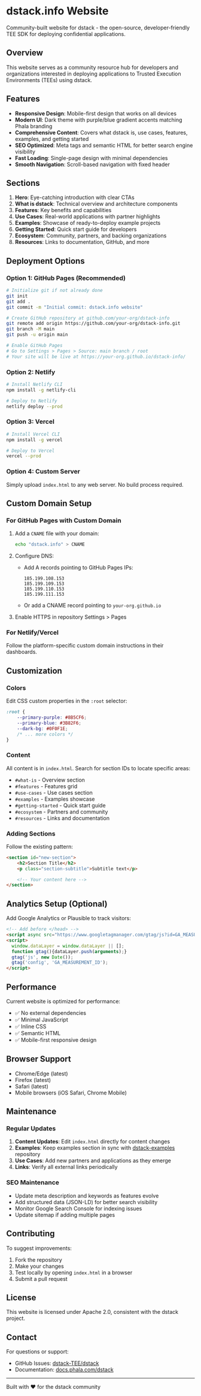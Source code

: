 # dstack.info Website

Community-built website for dstack - the open-source, developer-friendly TEE SDK for deploying confidential applications.

## Overview

This website serves as a community resource hub for developers and organizations interested in deploying applications to Trusted Execution Environments (TEEs) using dstack.

## Features

- **Responsive Design**: Mobile-first design that works on all devices
- **Modern UI**: Dark theme with purple/blue gradient accents matching Phala branding
- **Comprehensive Content**: Covers what dstack is, use cases, features, examples, and getting started
- **SEO Optimized**: Meta tags and semantic HTML for better search engine visibility
- **Fast Loading**: Single-page design with minimal dependencies
- **Smooth Navigation**: Scroll-based navigation with fixed header

## Sections

1. **Hero**: Eye-catching introduction with clear CTAs
2. **What is dstack**: Technical overview and architecture components
3. **Features**: Key benefits and capabilities
4. **Use Cases**: Real-world applications with partner highlights
5. **Examples**: Showcase of ready-to-deploy example projects
6. **Getting Started**: Quick start guide for developers
7. **Ecosystem**: Community, partners, and backing organizations
8. **Resources**: Links to documentation, GitHub, and more

## Deployment Options

### Option 1: GitHub Pages (Recommended)

```bash
# Initialize git if not already done
git init
git add .
git commit -m "Initial commit: dstack.info website"

# Create GitHub repository at github.com/your-org/dstack-info
git remote add origin https://github.com/your-org/dstack-info.git
git branch -M main
git push -u origin main

# Enable GitHub Pages
# Go to Settings > Pages > Source: main branch / root
# Your site will be live at https://your-org.github.io/dstack-info/
```

### Option 2: Netlify

```bash
# Install Netlify CLI
npm install -g netlify-cli

# Deploy to Netlify
netlify deploy --prod
```

### Option 3: Vercel

```bash
# Install Vercel CLI
npm install -g vercel

# Deploy to Vercel
vercel --prod
```

### Option 4: Custom Server

Simply upload `index.html` to any web server. No build process required.

## Custom Domain Setup

### For GitHub Pages with Custom Domain

1. Add a `CNAME` file with your domain:
   ```bash
   echo "dstack.info" > CNAME
   ```

2. Configure DNS:
   - Add A records pointing to GitHub Pages IPs:
     ```
     185.199.108.153
     185.199.109.153
     185.199.110.153
     185.199.111.153
     ```
   - Or add a CNAME record pointing to `your-org.github.io`

3. Enable HTTPS in repository Settings > Pages

### For Netlify/Vercel

Follow the platform-specific custom domain instructions in their dashboards.

## Customization

### Colors

Edit CSS custom properties in the `:root` selector:

```css
:root {
    --primary-purple: #8B5CF6;
    --primary-blue: #3B82F6;
    --dark-bg: #0F0F1E;
    /* ... more colors */
}
```

### Content

All content is in `index.html`. Search for section IDs to locate specific areas:
- `#what-is` - Overview section
- `#features` - Features grid
- `#use-cases` - Use cases section
- `#examples` - Examples showcase
- `#getting-started` - Quick start guide
- `#ecosystem` - Partners and community
- `#resources` - Links and documentation

### Adding Sections

Follow the existing pattern:

```html
<section id="new-section">
    <h2>Section Title</h2>
    <p class="section-subtitle">Subtitle text</p>

    <!-- Your content here -->
</section>
```

## Analytics Setup (Optional)

Add Google Analytics or Plausible to track visitors:

```html
<!-- Add before </head> -->
<script async src="https://www.googletagmanager.com/gtag/js?id=GA_MEASUREMENT_ID"></script>
<script>
  window.dataLayer = window.dataLayer || [];
  function gtag(){dataLayer.push(arguments);}
  gtag('js', new Date());
  gtag('config', 'GA_MEASUREMENT_ID');
</script>
```

## Performance

Current website is optimized for performance:
- ✅ No external dependencies
- ✅ Minimal JavaScript
- ✅ Inline CSS
- ✅ Semantic HTML
- ✅ Mobile-first responsive design

## Browser Support

- Chrome/Edge (latest)
- Firefox (latest)
- Safari (latest)
- Mobile browsers (iOS Safari, Chrome Mobile)

## Maintenance

### Regular Updates

1. **Content Updates**: Edit `index.html` directly for content changes
2. **Examples**: Keep examples section in sync with [dstack-examples](https://github.com/Dstack-TEE/dstack-examples) repository
3. **Use Cases**: Add new partners and applications as they emerge
4. **Links**: Verify all external links periodically

### SEO Maintenance

- Update meta description and keywords as features evolve
- Add structured data (JSON-LD) for better search visibility
- Monitor Google Search Console for indexing issues
- Update sitemap if adding multiple pages

## Contributing

To suggest improvements:

1. Fork the repository
2. Make your changes
3. Test locally by opening `index.html` in a browser
4. Submit a pull request

## License

This website is licensed under Apache 2.0, consistent with the dstack project.

## Contact

For questions or support:
- GitHub Issues: [dstack-TEE/dstack](https://github.com/Dstack-TEE/dstack/issues)
- Documentation: [docs.phala.com/dstack](https://docs.phala.com/dstack/overview)

---

Built with ❤️ for the dstack community
